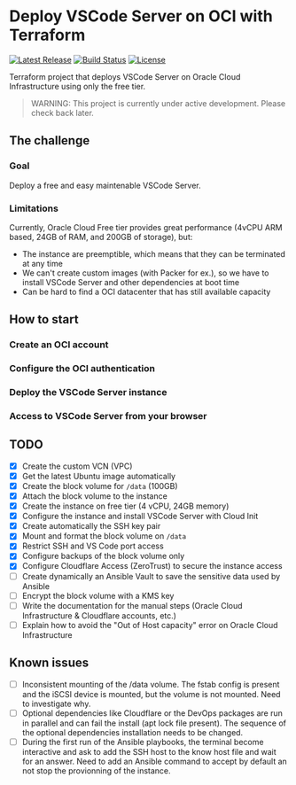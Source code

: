 # Deploy VSCode Server on OCI with Terraform

[![Latest Release][release-badge]][release-url]
[![Build Status][github-badge]][github-url]
[![License][license-badge]][license-url]

Terraform project that deploys VSCode Server on Oracle Cloud Infrastructure using only the free tier.

> WARNING: This project is currently under active development.
> Please check back later.

## The challenge

### Goal

Deploy a free and easy maintenable VSCode Server.

### Limitations

Currently, Oracle Cloud Free tier provides great performance (4vCPU ARM based, 24GB of RAM, and 200GB of storage), but:

- The instance are preemptible, which means that they can be terminated at any time
- We can't create custom images (with Packer for ex.), so we have to install VSCode Server and other dependencies at boot time
- Can be hard to find a OCI datacenter that has still available capacity

## How to start

### Create an OCI account

### Configure the OCI authentication

### Deploy the VSCode Server instance

### Access to VSCode Server from your browser

## TODO

- [x] Create the custom VCN (VPC)
- [x] Get the latest Ubuntu image automatically
- [x] Create the block volume for `/data` (100GB)
- [x] Attach the block volume to the instance
- [x] Create the instance on free tier (4 vCPU, 24GB memory)
- [x] Configure the instance and install VSCode Server with Cloud Init
- [x] Create automatically the SSH key pair
- [x] Mount and format the block volume on `/data`
- [x] Restrict SSH and VS Code port access
- [x] Configure backups of the block volume only
- [x] Configure Cloudflare Access (ZeroTrust) to secure the instance access
- [ ] Create dynamically an Ansible Vault to save the sensitive data used by Ansible
- [ ] Encrypt the block volume with a KMS key
- [ ] Write the documentation for the manual steps (Oracle Cloud Infrastructure & Cloudflare accounts, etc.)
- [ ] Explain how to avoid the "Out of Host capacity" error on Oracle Cloud Infrastructure

## Known issues

- [ ] Inconsistent mounting of the /data volume. The fstab config is present and the iSCSI device is mounted, but the volume is not mounted. Need to investigate why.
- [ ] Optional dependencies like Cloudflare or the DevOps packages are run in parallel and can fail the install (apt lock file present). The sequence of the optional dependencies installation needs to be changed.
- [ ] During the first run of the Ansible playbooks, the terminal become interactive and ask to add the SSH host to the know host file and wait for an answer. Need to add an Ansible command to accept by default an not stop the provionning of the instance.

[github-badge]: https://github.com/timoa/terraform-oci-vscode-server/workflows/Terraform/badge.svg
[github-url]: https://github.com/timoa/terraform-oci-vscode-server/actions?query=workflow%3ATerraform
[release-badge]: https://img.shields.io/github/release/timoa/terraform-oci-vscode-server.svg
[release-url]: https://github.com/timoa/terraform-oci-vscode-server/releases/latest
[license-badge]: https://img.shields.io/github/license/timoa/terraform-oci-vscode-server.svg
[license-url]: https://github.com/timoa/terraform-oci-vscode-server/blob/main/LICENSE
